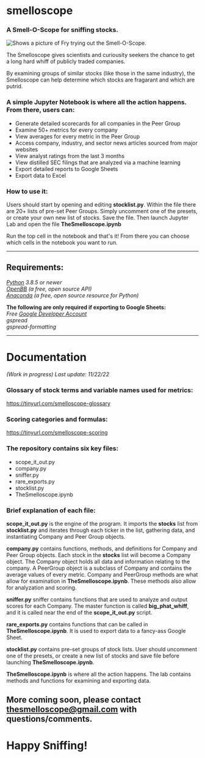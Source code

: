 # smelloscope
### A Smell-O-Scope for sniffing stocks.

<picture>
  <source media="(prefers-color-scheme: dark)" srcset="https://facingwinter.com/misc2022/smelloscope2small.jpg">
  <source media="(prefers-color-scheme: light)" srcset="https://facingwinter.com/misc2022/smelloscope2small.jpg">
  <img alt="Shows a picture of Fry trying out the Smell-O-Scope." src="https://facingwinter.com/misc2022/smelloscope2small.jpg">
</picture>

The Smelloscope gives scientists and curiousity seekers the chance to get a long hard whiff of publicly traded companies.

By examining groups of similar stocks (like those in the same industry), the Smelloscope can help determine which stocks are fragarant and which are putrid.

### A simple Jupyter Notebook is where all the action happens. From there, users can:
- Generate detailed scorecards for all companies in the Peer Group
- Examine 50+ metrics for every company
- View averages for every metric in the Peer Group
- Access company, industry, and sector news articles sourced from major websites
- View analyst ratings from the last 3 months
- View distilled SEC filings that are analyzed via a machine learning
- Export detailed reports to Google Sheets
- Export data to Excel

### How to use it:
Users should start by opening and editing **stocklist.py**. Within the file there are 20+ lists of pre-set Peer Groups. Simply uncomment one of the presets, or create your own new list of stocks. Save the file. Then launch Jupyter Lab and open the file **TheSmelloscope.ipynb**

Run the top cell in the notebook and that's it! From there you can choose which cells in the notebook you want to run.

_______________________________________________________________________________________________________________________________________________________
## Requirements:

<i>[Python](https://www.python.org/downloads/) 3.8.5 or newer<br></i>
<i>[OpenBB](https://docs.openbb.co/sdk/quickstart/installation) (a free, open source API)<br></i>
<i>[Anaconda](https://www.anaconda.com/products/distribution) (a free, open source resource for Python)<br></i>

**The following are only required if exporting to Google Sheets:**<br>
<i>Free [Google Developer Account](https://developers.google.com/)<br></i>
<i>gspread</i><br>
<i>gspread-formatting</i>
 
 _______________________________________________________________________________________________________________________________________________________
 # Documentation
 
<i>(Work in progress) Last update: 11/22/22</i><br>
 
 ### Glossary of stock terms and variable names used for metrics:<br> 
 https://tinyurl.com/smelloscope-glossary
 
 ### Scoring categories and formulas:<br> 
 https://tinyurl.com/smelloscope-scoring
 
 ### The repository contains six key files:
 - scope_it_out.py
 - company.py
 - sniffer.py
 - rare_exports.py
 - stocklist.py
 - TheSmelloscope.ipynb
 
 ### Brief explanation of each file:
 
**scope_it_out.py** is the engine of the program. It imports the **stocks** list from **stocklist.py** and iterates through each ticker in the list, gathering data, and instantiating Company and Peer Group objects.

**company.py** contains functions, methods, and definitions for Company and Peer Group objects. Each stock in the **stocks** list will become a Company object. The Company object holds all data and information relating to the company. A PeerGroup object is a subclass of Company and contains the average values of every metric. Company and PeerGroup methods are what allow for examination in **TheSmelloscope.ipynb**. These methods also allow for analyzation and scoring.

**sniffer.py** sniffer contains functions that are used to analyze and output scores for each Company. The master function is called **big_phat_whiff**, and it is called near the end of the **scope_it_out.py** script.

**rare_exports.py** contains functions that can be called in **TheSmelloscope.ipynb**. It is used to export data to a fancy-ass Google Sheet.

**stocklist.py** contains pre-set groups of stock lists. User should uncomment one of the presets, or create a new list of stocks and save file before launching **TheSmelloscope.ipynb**.

**TheSmelloscope.ipynb** is where all the action happens. The lab contains methods and functions for examining and exporting data.
 
 
## More coming soon, please contact thesmelloscope@gmail.com with questions/comments.

# Happy Sniffing!
